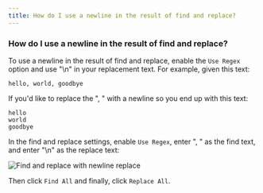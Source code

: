 ```yaml
---
title: How do I use a newline in the result of find and replace?
---
```


### How do I use a newline in the result of find and replace?

To use a newline in the result of find and replace, enable the `Use Regex` option and use "\n" in your replacement text. For example, given this text:

```text
hello, world, goodbye
```

If you'd like to replace the ", " with a newline so you end up with this text:

```text
hello
world
goodbye
```

In the find and replace settings, enable `Use Regex`, enter ", " as the find text, and enter "\n" as the replace text:

![Find and replace with newline replace](../../images/find-and-replace-newline.png)

Then click `Find All` and finally, click `Replace All`.
